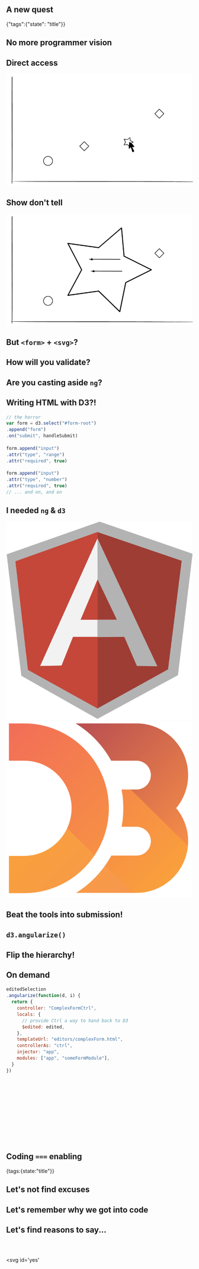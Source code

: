 ## A new quest
{"tags":{"state": "title"}}

## No more programmer vision

## Direct access

![cool idea](img/chart-boring.png)

## Show don't tell

![cool idea](img/direct-access.png)

## But `<form>` + `<svg>`?

## How will you validate?

## Are you casting aside `ng`?

## Writing HTML with D3?!

```js
// the horror
var form = d3.select("#form-root")
.append("form")
.on("submit", handleSubmit)

form.append("input")
.attr("type", "range")
.attr("required", true)

form.append("input")
.attr("type", "number")
.attr("required", true)
// ... and on, and on
```

## I needed `ng` & `d3`

<div class=two-up>
  <img class='offset' src="img/ng.png" alt="angular js shield logo">
  <img class='offset' src="img/d3.svg" width=748 alt="d3 logo">
</div>

## Beat the tools into submission!

## `d3.angularize()`

## Flip the hierarchy!

## On demand

```javascript
editedSelection
.angularize(function(d, i) {
  return {
    controller: "ComplexFormCtrl",
    locals: {
      // provide Ctrl a way to hand back to D3
      $edited: edited,
    },
    templateUrl: "editors/complexForm.html",
    controllerAs: "ctrl",
    injector: "app",
    modules: ["app", "someFormModule"],
  }
})
```

##  

<svg id='resolutionDemo' class="demo"></svg>

<script>
onSlideWithElementShown(document.getElementById("resolutionDemo"), function() {
resolutionDemo.fromHook.apply(null, arguments);
})
</script>

## Coding `===` enabling
{tags:{state:"title"}}

## Let's not find excuses

## Let's remember why we got into code

## Let's find reasons to say...

##  

<a class="tweet" style="opacity: 0" href="http://twitter.com/">@timruffles</a>

<svg id='yes'</svg>

<script>
onSlideWithElementShown(document.getElementById("yes"), function(el, slideEl) {
setTimeout(function() {
  d3.select(slideEl)
  .select(".tweet")
  .style("opacity", 1)
}, 1250);
yesDemo.apply(null, arguments);
})
</script>

